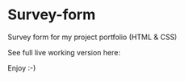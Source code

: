 # Survey-form
Survey form for my project portfolio (HTML &amp; CSS)

See full live working version here: 

Enjoy :-)
